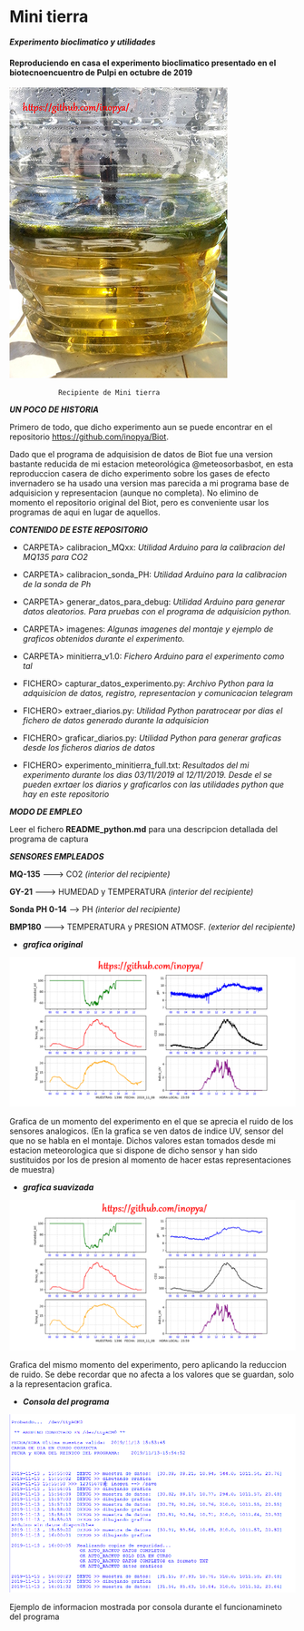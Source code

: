 # Mini tierra
***Experimento bioclimatico y utilidades***

#### Reproduciendo en casa el experimento bioclimatico presentado en el biotecnoencuentro de Pulpi en octubre de 2019


![](./imagenes/pics/recipiente.jpg)

                Recipiente de Mini tierra 


***UN POCO DE HISTORIA***

Primero de todo, que dicho experimento aun se puede encontrar en el repositorio https://github.com/inopya/Biot.

Dado que el programa de adquisision de datos de Biot fue una version bastante reducida de mi estacion meteorológica @meteosorbasbot, en esta reproduccion casera de dicho experimento sobre los gases de efecto invernadero se 
ha usado una version mas parecida a mi programa base de adquisicion y representacion (aunque no completa). No elimino de momento el repositorio original del Biot, pero es conveniente usar los programas de aqui en lugar de aquellos.


***CONTENIDO DE ESTE REPOSITORIO***

* CARPETA> calibracion_MQxx:
 *Utilidad Arduino para la calibracion del MQ135 para CO2*
* CARPETA> calibracion_sonda_PH:
 *Utilidad Arduino para la calibracion de la sonda de Ph*
* CARPETA> generar_datos_para_debug:
 *Utilidad Arduino para generar datos aleatorios. Para pruebas con el programa de adquisicion python.*
* CARPETA> imagenes:
 *Algunas imagenes del montaje y ejemplo de graficos obtenidos durante el experimento.*
* CARPETA> minitierra_v1.0:
 *Fichero Arduino para el experimento como tal*
 
* FICHERO> capturar_datos_experimento.py: 
 *Archivo Python para la adquisicion de datos, registro, representacion y comunicacion telegram*
* FICHERO> extraer_diarios.py: 
 *Utilidad Python paratrocear por dias el fichero de datos generado durante la adquisicion*
* FICHERO> graficar_diarios.py: 
 *Utilidad Python para generar graficas desde los ficheros diarios de datos*
 
* FICHERO> experimento_minitierra_full.txt: 
 *Resultados del mi experimento durante los dias 03/11/2019 al 12/11/2019. Desde el se pueden exrtaer los diarios y graficarlos con     las utilidades python que hay en este repositorio*
 
 
***MODO DE EMPLEO***

  Leer el fichero **README_python.md** para una descripcion detallada del programa de captura
  
***SENSORES EMPLEADOS***

**MQ-135**  --->  CO2 _(interior del recipiente)_

**GY-21**  --->  HUMEDAD y TEMPERATURA _(interior del recipiente)_

**Sonda PH 0-14**  -->  PH _(interior del recipiente)_

**BMP180**  --->  TEMPERATURA y PRESION ATMOSF. _(exterior del recipiente)_



* ***grafica original***

![](./imagenes/grafica_raw.png)

Grafica de un momento del experimento en el que se aprecia el ruido de los sensores analogicos.
(En la grafica se ven datos de indice UV, sensor del que no se habla en el montaje. Dichos valores estan tomados desde mi estacion meteorologica que si dispone de dicho sensor y han sido sustituidos por los de presion al momento de hacer estas representaciones de muestra)


* ***grafica suavizada***

![](./imagenes/grafica_soft.png)

Grafica del mismo momento del experimento, pero aplicando la reduccion de ruido.
Se debe recordar que no afecta a los valores que se guardan, solo a la representacion grafica.

* ***Consola del programa***

![](./imagenes/consola.png)

Ejemplo de informacion mostrada por consola durante el funcionamineto del programa


